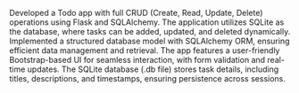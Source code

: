 Developed a Todo app with full CRUD (Create, Read, Update, Delete) operations using Flask and SQLAlchemy. The application utilizes SQLite as the database, where tasks can be added, updated, and deleted dynamically. Implemented a structured database model with SQLAlchemy ORM, ensuring efficient data management and retrieval. The app features a user-friendly Bootstrap-based UI for seamless interaction, with form validation and real-time updates. The SQLite database (.db file) stores task details, including titles, descriptions, and timestamps, ensuring persistence across sessions.

